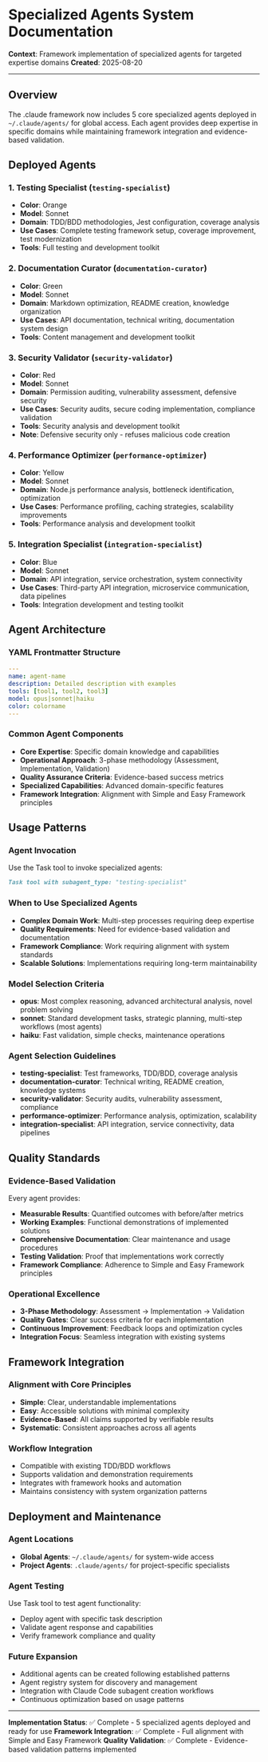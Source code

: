 # Specialized Agents System Documentation

**Context**: Framework implementation of specialized agents for targeted expertise domains
**Created**: 2025-08-20

---

## Overview

The .claude framework now includes 5 core specialized agents deployed in `~/.claude/agents/` for global access. Each agent provides deep expertise in specific domains while maintaining framework integration and evidence-based validation.

## Deployed Agents

### 1. Testing Specialist (`testing-specialist`)
- **Color**: Orange  
- **Model**: Sonnet
- **Domain**: TDD/BDD methodologies, Jest configuration, coverage analysis
- **Use Cases**: Complete testing framework setup, coverage improvement, test modernization
- **Tools**: Full testing and development toolkit

### 2. Documentation Curator (`documentation-curator`)  
- **Color**: Green
- **Model**: Sonnet
- **Domain**: Markdown optimization, README creation, knowledge organization
- **Use Cases**: API documentation, technical writing, documentation system design
- **Tools**: Content management and development toolkit

### 3. Security Validator (`security-validator`)
- **Color**: Red
- **Model**: Sonnet  
- **Domain**: Permission auditing, vulnerability assessment, defensive security
- **Use Cases**: Security audits, secure coding implementation, compliance validation
- **Tools**: Security analysis and development toolkit
- **Note**: Defensive security only - refuses malicious code creation

### 4. Performance Optimizer (`performance-optimizer`)
- **Color**: Yellow
- **Model**: Sonnet
- **Domain**: Node.js performance analysis, bottleneck identification, optimization
- **Use Cases**: Performance profiling, caching strategies, scalability improvements  
- **Tools**: Performance analysis and development toolkit

### 5. Integration Specialist (`integration-specialist`)
- **Color**: Blue
- **Model**: Sonnet
- **Domain**: API integration, service orchestration, system connectivity
- **Use Cases**: Third-party API integration, microservice communication, data pipelines
- **Tools**: Integration development and testing toolkit

## Agent Architecture

### YAML Frontmatter Structure
```yaml
---
name: agent-name
description: Detailed description with examples
tools: [tool1, tool2, tool3]
model: opus|sonnet|haiku
color: colorname
---
```

### Common Agent Components
- **Core Expertise**: Specific domain knowledge and capabilities
- **Operational Approach**: 3-phase methodology (Assessment, Implementation, Validation)
- **Quality Assurance Criteria**: Evidence-based success metrics
- **Specialized Capabilities**: Advanced domain-specific features
- **Framework Integration**: Alignment with Simple and Easy Framework principles

## Usage Patterns

### Agent Invocation
Use the Task tool to invoke specialized agents:
```markdown
Task tool with subagent_type: "testing-specialist"
```

### When to Use Specialized Agents
- **Complex Domain Work**: Multi-step processes requiring deep expertise
- **Quality Requirements**: Need for evidence-based validation and documentation
- **Framework Compliance**: Work requiring alignment with system standards
- **Scalable Solutions**: Implementations requiring long-term maintainability

### Model Selection Criteria
- **opus**: Most complex reasoning, advanced architectural analysis, novel problem solving
- **sonnet**: Standard development tasks, strategic planning, multi-step workflows (most agents)
- **haiku**: Fast validation, simple checks, maintenance operations

### Agent Selection Guidelines
- **testing-specialist**: Test frameworks, TDD/BDD, coverage analysis
- **documentation-curator**: Technical writing, README creation, knowledge systems
- **security-validator**: Security audits, vulnerability assessment, compliance
- **performance-optimizer**: Performance analysis, optimization, scalability
- **integration-specialist**: API integration, service connectivity, data pipelines

## Quality Standards

### Evidence-Based Validation
Every agent provides:
- **Measurable Results**: Quantified outcomes with before/after metrics
- **Working Examples**: Functional demonstrations of implemented solutions
- **Comprehensive Documentation**: Clear maintenance and usage procedures
- **Testing Validation**: Proof that implementations work correctly
- **Framework Compliance**: Adherence to Simple and Easy Framework principles

### Operational Excellence
- **3-Phase Methodology**: Assessment → Implementation → Validation
- **Quality Gates**: Clear success criteria for each implementation
- **Continuous Improvement**: Feedback loops and optimization cycles
- **Integration Focus**: Seamless integration with existing systems

## Framework Integration

### Alignment with Core Principles
- **Simple**: Clear, understandable implementations
- **Easy**: Accessible solutions with minimal complexity
- **Evidence-Based**: All claims supported by verifiable results
- **Systematic**: Consistent approaches across all agents

### Workflow Integration
- Compatible with existing TDD/BDD workflows
- Supports validation and demonstration requirements  
- Integrates with framework hooks and automation
- Maintains consistency with system organization patterns

## Deployment and Maintenance

### Agent Locations
- **Global Agents**: `~/.claude/agents/` for system-wide access
- **Project Agents**: `.claude/agents/` for project-specific specialists

### Agent Testing
Use Task tool to test agent functionality:
- Deploy agent with specific task description
- Validate agent response and capabilities
- Verify framework compliance and quality

### Future Expansion
- Additional agents can be created following established patterns
- Agent registry system for discovery and management
- Integration with Claude Code subagent creation workflows
- Continuous optimization based on usage patterns

---

**Implementation Status**: ✅ Complete - 5 specialized agents deployed and ready for use
**Framework Integration**: ✅ Complete - Full alignment with Simple and Easy Framework
**Quality Validation**: ✅ Complete - Evidence-based validation patterns implemented